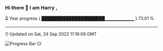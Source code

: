 ### Hi there 👋 I am Harry , 

⏳ Year progress { █████████████████████▁▁▁▁▁▁▁▁▁ } 73.01 %

---

⏰ Updated on Sat, 24 Sep 2022 11:16:08 GMT

![Progress Bar CI](https://github.com/duykhang68/duykhang68/workflows/Progress%20Bar%20CI/badge.svg)

